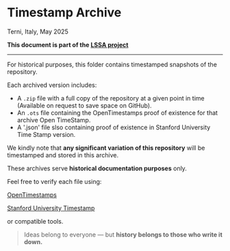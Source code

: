# Timestamp Archive

Terni, Italy, May 2025

**This document is part of the [LSSA project](https://github.com/iz0eyj/LSSA)**

---

For historical purposes, this folder contains timestamped snapshots of the repository.

Each archived version includes:
- A `.zip` file with a full copy of the repository at a given point in time (Available on request to save space on GitHub).
- An `.ots` file containing the OpenTimestamps proof of existence for that archive Open TimeStamp.
- A '.json' file slso containing proof of existence in Stanford University Time Stamp version.

We kindly note that **any significant variation of this repository** will be timestamped and stored in this archive.

These archives serve **historical documentation purposes** only.

Feel free to verify each file using:

[OpenTimestamps](https://opentimestamps.org) 

[Stanford University Timestamp](https://timestamp.stanford.edu/)

or compatible tools.

> Ideas belong to everyone — but **history belongs to those who write it down.**
